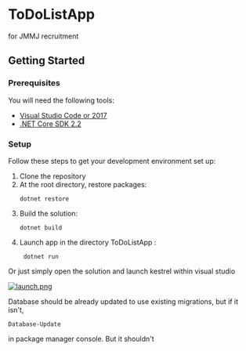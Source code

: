 # ToDoListApp
for JMMJ recruitment

## Getting Started
### Prerequisites
You will need the following tools:

* [Visual Studio Code or 2017](https://www.visualstudio.com/downloads/)
* [.NET Core SDK 2.2](https://www.microsoft.com/net/download/dotnet-core/2.2)

### Setup
Follow these steps to get your development environment set up:

  1. Clone the repository
  2. At the root directory, restore packages:
     ```
     dotnet restore
     ```
  3. Build the solution:
     ```
     dotnet build
     ```
  5. Launch app in the directory ToDoListApp :
     ```
	  dotnet run
	   ```

Or just simply open the solution and launch kestrel within visual studio

[![launch.png](https://i.postimg.cc/FKxs6Zjq/launch.png)](https://postimg.cc/7CfkGStM)

Database should be already updated to use existing migrations, but if it isn't, 
```
Database-Update
```
in package manager console. But it shouldn't
